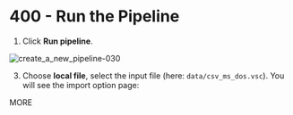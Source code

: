 # 400 - Run the Pipeline

1. Click **Run pipeline**.

![create_a_new_pipeline-030](https://github.com/user-attachments/assets/8e6ea14d-cb25-42d9-a244-ace76e58a4e0)
  
3. Choose **local file**, select the input file (here: ```data/csv_ms_dos.vsc```). You will see the import option page:



MORE
